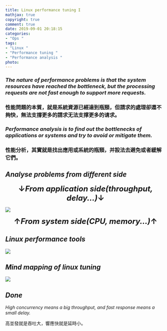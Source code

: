 ```yaml
---
title: Linux performance tuning I
mathjax: true
copyright: true
comment: true
date: 2019-09-01 20:18:15
categories:
- "Ops "
tags:
- "Linux "
- "Performance tuning "
- "Performance analysis "
photo:
---
```


### *The nature of performance problems is that the system resources have reached the bottleneck, but the processing requests are not fast enough to support more requests.*

### 性能問題的本質，就是系統資源已經達到瓶頸，但請求的處理卻還不夠快，無法支撐更多的請求无法支撑更多的请求。

### *Performance analysis is to find out the bottlenecks of applications or systems and try to avoid or mitigate them.*

### 性能分析，其實就是找出應用或系統的瓶頸，并設法去避免或者緩解它們。

## *Analyse problems from different side*

<center><font size="5"><B>↓<i>From application side(throughput, delay...)</i>↓</B></font></center>

![](https://i.loli.net/2019/09/01/wRrC6fNJWbMFgQd.png)

<center><font size="5"><B>↑<i>From system side(CPU, memory...)</i>↑</B></font></center>

## *Linux performance tools*

![](https://i.loli.net/2019/09/01/9UxpGEs4hHkValJ.png)

## *Mind mapping of linux tuning*

![](https://i.loli.net/2019/09/01/WLM1DYxAJuFkZVE.png)

## *Done*

*High concurrency means a big throughput, and fast response means a small delay.*

高並發就是吞吐大，響應快就是延時小。
